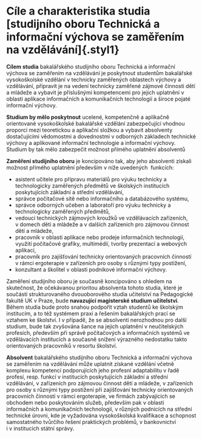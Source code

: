 # Cíle a charakteristika studia [studijního oboru Technická a informační výchova se zaměřením na vzdělávání]{.styl1}

**Cílem studia** bakalářského studijního oboru Technická a informační
výchova se zaměřením na vzdělávání je poskytnout studentům bakalářské
vysokoškolské vzdělání v technicky zaměřených oblastech výchovy a
vzdělávání, připravit je na vedení technicky zaměřené zájmové činnosti
dětí a mládeže a vybavit je příslušnými kompetencemi pro jejich
uplatnění v oblasti aplikace informačních a komunikačních technologií a
široce pojaté informační výchovy.

**Studium by mělo poskytnout** ucelené, kompetenčně a aplikačně
orientované vysokoškolské bakalářské vzdělání zabezpečující vhodnou
proporci mezi teoretickou a aplikační složkou a vybavit absolventy
dostačujícími vědomostmi a dovednostmi v odborných základech technické
výchovy a aplikované informační technologie a informační výchovy.
Studium by tak mělo zabezpečit možnost přímého uplatnění absolventů

**Zaměření studijního oboru** je koncipováno tak, aby jeho absolventi
získali možnost přímého uplatnění především v níže uvedených  funkcích:

-   asistent učitele pro přípravu materiálů pro výuku technicky a
    technologicky zaměřených předmětů ve školských institucích
    poskytujících základní a střední vzdělávání,
-   správce počítačové sítě nebo informačního a databázového systému,
-   správce odborných učeben a laboratoří pro výuku technicky a
    technologicky zaměřených předmětů,
-   vedoucí technických zájmových kroužků ve vzdělávacích zařízeních,
    v domech dětí a mládeže a v dalších zařízeních pro zájmovou činnost
    dětí a mládeže,
-   pracovník v oblasti aplikace nebo prodeje informačních technologií,
    využití počítačové grafiky, multimédií, tvorby prezentací a webových
    aplikací,
-   pracovník pro zajišťování technicky orientovaných pracovních
    činností v rámci ergoterapie v zařízeních pro osoby s různými typy
    postižení,
-   konzultant a školitel v oblasti podnikové informační výchovy.

Zaměření studijního oboru je současně koncipováno s ohledem na
skutečnost, že očekávanou prioritou absolventa tohoto studia, které je
součástí strukturovaného dvouoborového studia učitelství na Pedagogické
fakultě UK v Praze, bude **navazující magisterské studium učitelství**.
Během studia bude proto snahou podpořit vztah studentů ke školským
institucím, a to též systémem praxí a řešením bakalářských prací se
vztahem ke školství. I v případě, že se absolventi nerozhodnou pro další
studium, bude tak zvyšována šance na jejich uplatnění v neučitelských
profesích, především při správě počítačových a informačních systémů ve
vzdělávacích institucích a současně snížení výrazného nedostatku takto
orientovaných pracovníků v resortu školství.

**Absolvent** bakalářského studijního oboru Technická a informační
výchova se zaměřením na vzdělávání může uplatnit získané vzdělání včetně
komplexu kompetencí podporujících jeho profesní adaptabilitu v řadě
profesí, resp. funkcí v institucích poskytujících základní a střední
vzdělávání, v zařízeních pro zájmovou činnost dětí a mládeže,
v zařízeních pro osoby s různými typy postižení při zajišťování
technicky orientovaných pracovních činností v rámci ergoterapie, ve
firmách zabývajících se obchodem nebo poskytováním služeb, především pak
v oblasti informačních a komunikačních technologií, v různých podnicích
na střední technické úrovni, kde je vyžadována vysokoškolská kvalifikace
a schopnost samostatného tvůrčího řešení praktických problémů, v
bankovnictví i v institucích státní správy.
